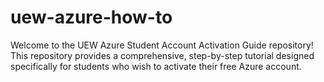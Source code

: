 # uew-azure-how-to
Welcome to the UEW Azure Student Account Activation Guide repository! This repository provides a comprehensive, step-by-step tutorial designed specifically for students who wish to activate their free Azure account.
